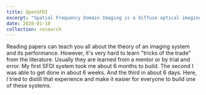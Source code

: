 ```yaml
---
title: OpenSFDI
excerpt: "Spatial Frequency Domain Imaging is a diffuse optical imaging method able to quantify the concentration fo hemoglobin in tissue. OpenSFDI is a wesite that provides step-by-step instructions for building an SFDI system. <br/><img src='/images/openSFDI_iso.png' width='400'><br/>"
date: 2020-01-10
collection: research
---
```

Reading papers can teach you all about the theory of an imaging system and its performance. However, it's very hard to learn "tricks of the trade" from the literature. Usually they are learned from a mentor or by trial and error. My first SFDI system took me about 6 months to build. The second I was able to get done in about 6 weeks. And the third in about 6 days. Here, I tried to distill that experience and make it easier for everyone to build one of these systems.
